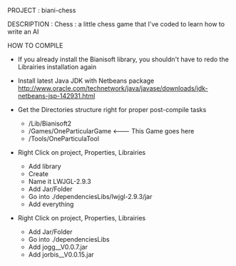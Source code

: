 PROJECT : biani-chess

DESCRIPTION : 
Chess : a little chess game that I've coded to learn how to write an AI



HOW TO COMPILE
- If you already install the Bianisoft library, you shouldn't have to redo the Librairies 
 installation again

- Install latest Java JDK with Netbeans package
    http://www.oracle.com/technetwork/java/javase/downloads/jdk-netbeans-jsp-142931.html
    
- Get the Directories structure right for proper post-compile tasks
  - /Lib/Bianisoft2
  - /Games/OneParticularGame <--- This Game goes here
  - /Tools/OneParticulaTool
  
- Right Click on project, Properties, Librairies
  - Add library
  - Create
  - Name it LWJGL-2.9.3
  - Add Jar/Folder
  - Go into ./dependenciesLibs/lwjgl-2.9.3/jar
  - Add everything
  
- Right Click on project, Properties, Librairies
  - Add Jar/Folder
  - Go into ./dependenciesLibs
  - Add jogg__V0.0.7.jar
  - Add jorbis__V0.0.15.jar
  
  
